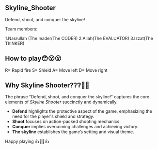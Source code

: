 ## Skyline_Shooter
Defend, shoot, and conquer the skyline!

Team members:

1.Nasrullah (The leader/The CODER)
2.Aliah(The EVALUATOR) 
3.Izzat(The ThINKER)

## How to play😯😮😮

R= Rapid fire
S= Shield
A= Move left
D= Move right

## Why Skyline Shooter?❔❔🤔🤔
The phrase "Defend, shoot, and conquer the skyline!" captures the core elements of *Skyline Shooter* succinctly and dynamically. 

- **Defend** highlights the protective aspect of the game, emphasizing the need for the player's shield and strategy.
- **Shoot** focuses on action-packed shooting mechanics.
- **Conquer** implies overcoming challenges and achieving victory.
- **The skyline** establishes the game’s setting and visual theme.

Happy playing 👍💫💫👍
